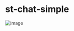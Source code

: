 # st-chat-simple
![image](https://github.com/jeonck/st-chat-simple/assets/11763994/f967c3e3-8d59-4deb-a439-cafb5b37e383)
